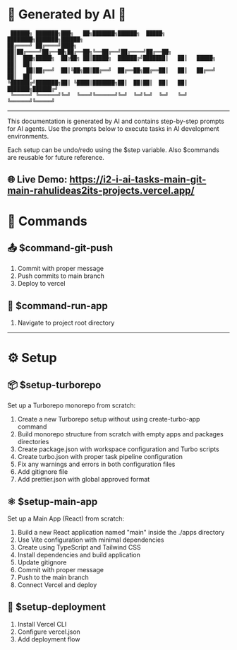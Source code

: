 # 🤖 Generated by AI 🤖

```
 ██████╗ ███████╗███╗   ██╗███████╗██████╗  █████╗ ████████╗███████╗██████╗ 
██╔════╝ ██╔════╝████╗  ██║██╔════╝██╔══██╗██╔══██╗╚══██╔══╝██╔════╝██╔══██╗
██║  ███╗█████╗  ██╔██╗ ██║█████╗  ██████╔╝███████║   ██║   █████╗  ██║  ██║
██║   ██║██╔══╝  ██║╚██╗██║██╔══╝  ██╔══██╗██╔══██║   ██║   ██╔══╝  ██║  ██║
╚██████╔╝███████╗██║ ╚████║███████╗██║  ██║██║  ██║   ██║   ███████╗██████╔╝
 ╚═════╝ ╚══════╝╚═╝  ╚═══╝╚══════╝╚═╝  ╚═╝╚═╝  ╚═╝   ╚═╝   ╚══════╝╚═════╝ 
```

---
This documentation is generated by AI and contains step-by-step prompts for AI agents.
Use the prompts below to execute tasks in AI development environments.

Each setup can be undo/redo using the $step variable.
Also $commands are reusable for future reference.

**🌐 Live Demo:** https://i2-i-ai-tasks-main-git-main-rahulideas2its-projects.vercel.app/
---

# 🔧 Commands

## 📤 $command-git-push

1. Commit with proper message
2. Push commits to main branch
3. Deploy to vercel

## 🚀 $command-run-app

1. Navigate to project root directory

---

# ⚙️ Setup

## 📦 $setup-turborepo

Set up a Turborepo monorepo from scratch:

1. Create a new Turborepo setup without using create-turbo-app command
2. Build monorepo structure from scratch with empty apps and packages directories
3. Create package.json with workspace configuration and Turbo scripts
4. Create turbo.json with proper task pipeline configuration
5. Fix any warnings and errors in both configuration files
6. Add gitignore file
7. Add prettier.json with global approved format

## ⚛️ $setup-main-app

Set up a Main App (React) from scratch:

1. Build a new React application named "main" inside the ./apps directory
2. Use Vite configuration with minimal dependencies
3. Create using TypeScript and Tailwind CSS
4. Install dependencies and build application
5. Update gitignore
6. Commit with proper message
7. Push to the main branch
8. Connect Vercel and deploy

## 🚀 $setup-deployment

1. Install Vercel CLI
2. Configure vercel.json
3. Add deployment flow